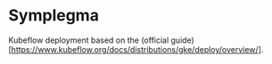 # Symplegma

Kubeflow deployment based on the (official guide)[https://www.kubeflow.org/docs/distributions/gke/deploy/overview/].
